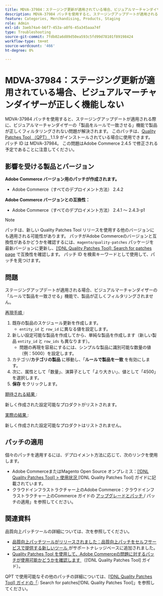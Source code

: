 ```yaml
---
title: MDVA-37984：ステージング更新が適用されている場合、ビジュアルマーチャンダイザーが正しく機能しない
description: MDVA-37984 パッチを使用すると、ステージングアップデートが適用される際に、ビジュアルマーチャンダイザーの「製品をルールで一致させる」機能で製品が正しくフィルタリングされない問題が解決されます。 このパッチは、[Quality Patches Tool （QPT） ] （https://experienceleague.adobe.com/ja/docs/commerce-operations/tools/quality-patches-tool/quality-patches-tool-to-self-serve-quality-patches） 1.1.9 がインストールされている場合に利用できます。 パッチ ID は MDVA-37984。 この問題はAdobe Commerce 2.4.5 で修正される予定であることに注意してください。
feature: Categories, Merchandising, Products, Staging
role: Admin
exl-id: 3aeb74a4-b6f7-453a-a8f6-45a345aaa74f
type: Troubleshooting
source-git-commit: 7fdb02a6d89d50ea593c5fd99d78101f89198424
workflow-type: tm+mt
source-wordcount: '466'
ht-degree: 0%

---
```


# MDVA-37984：ステージング更新が適用されている場合、ビジュアルマーチャンダイザーが正しく機能しない

MDVA-37984 パッチを使用すると、ステージングアップデートが適用される際に、ビジュアルマーチャンダイザーの「製品をルールで一致させる」機能で製品が正しくフィルタリングされない問題が解決されます。 このパッチは、[Quality Patches Tool （QPT） ](https://experienceleague.adobe.com/ja/docs/commerce-operations/tools/quality-patches-tool/quality-patches-tool-to-self-serve-quality-patches)1.1.9 がインストールされている場合に使用できます。 パッチ ID は MDVA-37984。 この問題はAdobe Commerce 2.4.5 で修正される予定であることに注意してください。

## 影響を受ける製品とバージョン

**Adobe Commerce バージョン用のパッチが作成されます。**

* Adobe Commerce（すべてのデプロイメント方法） 2.4.2

**Adobe Commerce バージョンとの互換性：**

* Adobe Commerce（すべてのデプロイメント方法） 2.4.1 ～ 2.4.3-p1

>[!NOTE]
>
>パッチは、新しい Quality Patches Tool リリースを使用する他のバージョンにも適用される可能性があります。 パッチがAdobe Commerceのバージョンと互換性があるかどうかを確認するには、`magento/quality-patches` パッケージを最新バージョンに更新し、[[!DNL Quality Patches Tool]: Search for patches page](https://experienceleague.adobe.com/ja/docs/commerce-operations/tools/quality-patches-tool/quality-patches-tool-to-self-serve-quality-patches) で互換性を確認します。 パッチ ID を検索キーワードとして使用して、パッチを見つけます。

## 問題

ステージングアップデートが適用される場合、ビジュアルマーチャンダイザーの「ルールで製品を一致させる」機能で、製品が正しくフィルタリングされません。

<u> 再現手順 </u>:

1. 既存の製品のスケジュール更新を作成します。
   * `entity_id` と `row_id` に異なる値を設定します。
1. 新しい設定可能な製品を作成してから、単純な製品を作成します（新しい製品 `entity_id` と `row_ids` も異なります）。
   * 問題の再現を容易にするには、シンプルな製品に識別可能な数量の値（例：5000）を設定します。
1. カテゴリ/**カテゴリの製品** に移動し、「**ルールで製品を一致** を有効にします。
1. 次に、属性として「数量」、演算子として「より大きい」、値として「4500」を選択します。
1. **保存** をクリックします。

<u> 期待される結果 </u>:

新しく作成された設定可能なプロダクトがリストされます。

<u> 実際の結果 </u>:

新しく作成された設定可能なプロダクトはリストされません。

## パッチの適用

個々のパッチを適用するには、デプロイメント方法に応じて、次のリンクを使用します。

* Adobe CommerceまたはMagento Open Source オンプレミス：[[!DNL Quality Patches Tool] > 使用状況 ](/help/tools/quality-patches-tool/usage.md) [!DNL Quality Patches Tool] ガイドに記載されています。
* クラウドインフラストラクチャー上のAdobe Commerce：クラウドインフラストラクチャー上のCommerce ガイドの [ アップグレードとパッチ ](https://experienceleague.adobe.com/docs/commerce-cloud-service/user-guide/develop/upgrade/apply-patches.html?lang=ja)/ パッチの適用」を参照してください。

## 関連資料

品質向上パッチツールの詳細については、次を参照してください。

* [ 品質向上パッチツールがリリースされました：品質向上パッチをセルフサービスで提供する新しいツール ](https://experienceleague.adobe.com/ja/docs/commerce-operations/tools/quality-patches-tool/quality-patches-tool-to-self-serve-quality-patches) がサポートナレッジベースに追加されました。
* [Quality Patches Tool を使用して、Adobe Commerceの問題に対するパッチが使用可能かどうかを確認します ](/help/tools/quality-patches-tool/patches-available-in-qpt/check-patch-for-magento-issue-with-magento-quality-patches.md) （[!DNL Quality Patches Tool] ガイド）。

QPT で使用可能なその他のパッチの詳細については、[[!DNL Quality Patches Tool] ガイドの「](https://experienceleague.adobe.com/tools/commerce-quality-patches/index.html?lang=ja): Search for patches[!DNL Quality Patches Tool]」を参照してください。
